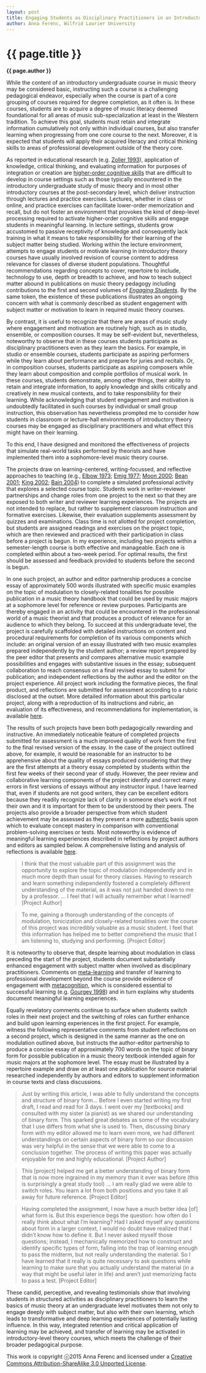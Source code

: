 ```yaml
---
layout: post
title: Engaging Students as Disciplinary Practitioners in an Introductory Theory Course
author: Anna Ferenc, Wilfrid Laurier University
---
```


{{ page.title }}
================

**{{ page.author }}**

While the content of an introductory undergraduate course in music theory may be considered basic, instructing such a course is a challenging pedagogical endeavor, especially when the course is part of a core grouping of courses required for degree completion, as it often is. In these courses, students are to acquire a degree of music literacy deemed foundational for all areas of music sub-specialization at least in the Western tradition. To achieve this goal, students must retain and integrate information cumulatively not only within individual courses, but also transfer learning when progressing from one core course to the next. Moreover, it is expected that students will apply their acquired literacy and critical thinking skills to areas of professional development outside of the theory core.

As reported in educational research (e.g. [Zoller 1993](http://pubs.acs.org/doi/abs/10.1021/ed070p195)), application of knowledge, critical thinking, and evaluating information for purposes of integration or creation are [higher-order cognitive skills](http://ww2.odu.edu/educ/roverbau/Bloom/blooms_taxonomy.htm) that are difficult to develop in course settings such as those typically encountered in the introductory undergraduate study of music theory and in most other introductory courses at the post-secondary level, which deliver instruction through lectures and practice exercises. Lectures, whether in class or online, and practice exercises can facilitate lower-order memorization and recall, but do not foster an environment that provokes the kind of deep-level processing required to activate higher-order cognitive skills and engage students in meaningful learning. In lecture settings, students grow accustomed to passive receptivity of knowledge and consequently lack training in what it means to take responsibility for their learning of the subject matter being studied. Working within the lecture environment, attempts to engage students or motivate learning in introductory theory courses have usually involved revision of course content to address relevance for classes of diverse student populations. Thoughtful recommendations regarding concepts to cover, repertoire to include, technology to use, depth or breadth to achieve, and how to teach subject matter abound in publications on music theory pedagogy including contributions to the first and second volumes of [*Engaging Students*](http://flipcamp.org/). By the same token, the existence of these publications illustrates an ongoing concern with what is commonly described as student engagement with subject matter or motivation to learn in required music theory courses.

By contrast, it is useful to recognize that there are areas of music study where engagement and motivation are routinely high, such as in studio, ensemble, or composition courses. It may be self-evident but, nevertheless, noteworthy to observe that in these courses students participate as disciplinary practitioners even as they learn the basics. For example, in studio or ensemble courses, students participate as aspiring performers while they learn about performance and prepare for juries and recitals. Or, in composition courses, students participate as aspiring composers while they learn about composition and compile portfolios of musical work. In these courses, students demonstrate, among other things, their ability to retain and integrate information, to apply knowledge and skills critically and creatively in new musical contexts, and to take responsibility for their learning. While acknowledging that student engagement and motivation is undoubtedly facilitated in such courses by individual or small group instruction, this observation has nevertheless prompted me to consider how students in classroom or lecture-hall environments of introductory theory courses may be engaged as disciplinary practitioners and what effect this might have on their learning.

To this end, I have designed and monitored the effectiveness of projects that simulate real-world tasks performed by theorists and have implemented them into a sophomore-level music theory course.

The projects draw on learning-centered, writing-focussed, and reflective approaches to teaching (e.g., [Elbow 1973](http://www.amazon.com/Writing-without-Teachers-Peter-Elbow/dp/0195120167); [Emig 1977](http://www.jstor.org/stable/356095); [Moon 2000](https://openlibrary.org/works/OL15057150W/Reflections_in_Learning_and_Professional_Development); [Bean 2001](https://openlibrary.org/works/OL15952336W/Engaging_ideas); [King 2002](http://eric.ed.gov/?id=EJ648202); [Bain 2004](http://www.hup.harvard.edu/catalog.php?isbn=9780674013254)) to complete a simulated professional activity that explores a selected course topic. Students work in writer-reviewer partnerships and change roles from one project to the next so that they are exposed to both writer and reviewer learning experiences. The projects are not intended to replace, but rather to supplement classroom instruction and formative exercises. Likewise, their evaluation supplements assessment by quizzes and examinations. Class time is not allotted for project completion, but students are assigned readings and exercises on the project topic, which are then reviewed and practiced with their participation in class before a project is begun. In my experience, including two projects within a semester-length course is both effective and manageable. Each one is completed within about a two-week period. For optimal results, the first should be assessed and feedback provided to students before the second is begun.

In one such project, an author and editor partnership produces a concise essay of approximately 500 words illustrated with specific music examples on the topic of modulation to closely-related tonalities for possible publication in a music theory handbook that could be used by music majors at a sophomore level for reference or review purposes. Participants are thereby engaged in an activity that could be encountered in the professional world of a music theorist and that produces a product of relevance for an audience to which they belong. To succeed at this undergraduate level, the project is carefully scaffolded with detailed instructions on content and procedural requirements for completion of its various components which include: an original version of an essay illustrated with two music examples prepared independently by the student author; a review report prepared by the peer editor that presents and compares alternative music example possibilities and engages with substantive issues in the essay; subsequent collaboration to reach consensus on a final revised essay to submit for publication; and independent reflections by the author and the editor on the project experience. All project work including the formative pieces, the final product, and reflections are submitted for assessment according to a rubric disclosed at the outset. More detailed information about this particular project, along with a reproduction of its instructions and rubric, an evaluation of its effectiveness, and recommendations for implementation, is available [here](http://celt.uwindsor.ca/ojs/leddy/index.php/CELT/article/view/4254).

The results of such projects have been both pedagogically rewarding and instructive. An immediately noticeable feature of completed projects submitted for assessment is a much improved quality of work from the first to the final revised version of the essay. In the case of the project outlined above, for example, it would be reasonable for an instructor to be apprehensive about the quality of essays produced considering that they are the first attempts at a theory essay completed by students within the first few weeks of their second year of study. However, the peer review and collaborative learning components of the project identify and correct many errors in first versions of essays without any instructor input. I have learned that, even if students are not good writers, they can be excellent editors because they readily recognize lack of clarity in someone else’s work if not their own and it is important for them to be understood by their peers. The projects also provide a broader perspective from which student achievement may be assessed as they present a more [authentic](http://jfmueller.faculty.noctrl.edu/toolbox/whatisit.htm) basis upon which to evaluate concept mastery in comparison with conventional problem-solving exercises or tests. Most noteworthy is evidence of meaningful learning experiences described in reflections by project authors and editors as sampled below. A comprehensive listing and analysis of reflections is available [here](http://celt.uwindsor.ca/ojs/leddy/index.php/CELT/article/view/4254).

> I think that the most valuable part of this assignment was the opportunity to explore the topic of modulation independently and in much more depth than usual for theory classes. Having to research and learn something independently fostered a completely different understanding of the material, as it was not just handed down to me by a professor. … I feel that I will actually remember what I learned! \[Project Author\]

> To me, gaining a thorough understanding of the concepts of modulation, tonicization and closely-related tonalities over the course of this project was incredibly valuable as a music student. I feel that this information has helped me to better comprehend the music that I am listening to, studying and performing. \[Project Editor\]

It is noteworthy to observe that, despite learning about modulation in class preceding the start of the project, students document substantially enhanced engagement with subject matter when involved as disciplinary practitioners. Comments on [meta-learning](https://en.wikipedia.org/wiki/Meta_learning) and transfer of learning to professional development beyond the course provide evidence of engagement with [metacognition](https://en.wikipedia.org/wiki/Metacognition), which is considered essential to successful learning (e.g. [Gourgey 1998](http://link.springer.com/article/10.1023%2FA%3A1003092414893)) and in turn explains why students document meaningful learning experiences.

Equally revelatory comments continue to surface when students switch roles in their next project and the switching of roles can further enhance and build upon learning experiences in the first project. For example, witness the following representative comments from student reflections on a second project, which is designed in the same manner as the one on modulation outlined above, but instructs the author-editor partnership to produce a concise essay of approximately 700 words on the topic of binary form for possible publication in a music theory textbook intended again for music majors at the sophomore level. The essay must be illustrated by a repertoire example and draw on at least one publication for source material researched independently by authors and editors to supplement information in course texts and class discussions.

> Just by writing this article, I was able to fully understand the concepts and structure of binary form… Before I even started writing my first draft, I read and read for 3 days. I went over my \[textbooks\] and consulted with my sister (a pianist) as we shared our understanding of binary form. This sparked great debates as some of the vocabulary that I use differs from what she is used to. Then, discussing binary form with my editor allowed me to learn even more, we had different understandings on certain aspects of binary form so our discussion was very helpful in the sense that we were able to come to a conclusion together. The process of writing this paper was actually enjoyable for me and highly educational. \[Project Author\]

> This \[project\] helped me get a better understanding of binary form that is now more ingrained in my memory than it ever was before (this is surprisingly a great study tool) … I am really glad we were able to switch roles. You learn a lot from both positions and you take it all away for future reference. \[Project Editor\]

> Having completed the assignment, I now have a much better idea \[of\] what form is. But this experience begs the question: how often do I really think about what I’m learning? Had I asked myself any questions about form in a larger context, I would no doubt have realized that I didn’t know how to define it. But I never asked myself those questions; instead, I mechanically memorized how to construct and identify specific types of form, falling into the trap of learning enough to pass the midterm, but not really understanding the material. So I have learned that it really is quite necessary to ask questions while learning to make sure that you actually understand the material (in a way that might be useful later in life) and aren’t just memorizing facts to pass a test. \[Project Editor\]

These candid, perceptive, and revealing testimonials show that involving students in structured activities as disciplinary practitioners to learn the basics of music theory at an undergraduate level motivates them not only to engage deeply with subject matter, but also with their own learning, which leads to transformative and deep learning experiences of potentially lasting influence. In this way, integrated retention and critical application of learning may be achieved, and transfer of learning may be activated in introductory-level theory courses, which meets the challenge of their broader pedagogical purpose.


This work is copyright ⓒ2015 Anna Ferenc and licensed under a [Creative Commons Attribution-ShareAlike 3.0 Unported License](http://www.google.com/url?q=http%3A%2F%2Fcreativecommons.org%2Flicenses%2Fby-sa%2F3.0%2F&sa=D&sntz=1&usg=AFQjCNG4j2oPozXv2_VqmmLiVAToFtwKdA).


